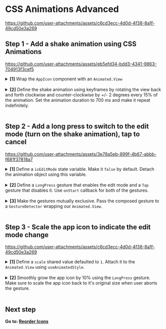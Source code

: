 # CSS Animations Advanced

https://github.com/user-attachments/assets/c6cd3ecc-4d0d-4f38-8a1f-49cd50e3a269

## Step 1 - Add a shake animation using CSS Animations

https://github.com/user-attachments/assets/eb5efd34-bdd3-4341-9863-704913f3cef5

<details>
<summary>
  <b>[1]</b> Wrap the <code>AppIcon</code> component with an <code>Animated.View</code>
</summary>

<br/>

Make sure the <code>Animated</code> is imported from <code>react-native-reanimated</code>.

```jsx
import Animated from "react-native-reanimated";

<Animated.View>
  <AppIcon app={apps[0]} />
</Animated.View>;
```

</details>
<br />

<details>
<summary>
  <b>[2]</b> Define the shake animation using keyframes by rotating the view back and forth clockwise and counter-clockwise by +/- 2 degrees every 15% of the animation. Set the animation duration to 700 ms and make it repeat indefinitely.
</summary>

<br/>

If you want, you can define the animation object outside of the component.

```jsx
const shake: CSSAnimationKeyframes = {
  from: {
    transform: [{ rotateZ: "2deg" }],
  },
  "15%": {
    transform: [{ rotateZ: "-2deg" }],
  },
  "30%": {
    transform: [{ rotateZ: "2deg" }],
  },
  "45%": {
    transform: [{ rotateZ: "-2deg" }],
  },
  "60%": {
    transform: [{ rotateZ: "2deg" }],
  },
  "75%": {
    transform: [{ rotateZ: "-2deg" }],
  },
  to: {
    transform: [{ rotateZ: "2deg" }],
  },
};

<Animated.View
  style={{
    animationName: shake,
    animationDuration: 700,
    animationIterationCount: "infinite",
  }}
>
  <AppIcon app={apps[0]} />
</Animated.View>;
```

</details>
<br />

## Step 2 - Add a long press to switch to the edit mode (turn on the shake animation), tap to cancel

https://github.com/user-attachments/assets/3e78a5eb-899f-4b67-abbb-f681f37818a7

<details>
<summary>
  <b>[1]</b> Define a <code>isEditMode</code> state variable. Make it <code>false</code> by default. Detach the animation object using this variable. 
</summary>

<br/>

```jsx
const [isEditMode, setEditMode] = useState(false);

<Animated.View
  style={[
    isEditMode && {
      animationName: shake,
      animationDuration: 700,
      animationIterationCount: "infinite",
    },
  ]}
>
```

</details>
<br />

<details>
<summary>
  <b>[2]</b> Define a <code>LongPress</code> gesture that enables the edit mode and a <code>Tap</code> gesture that disables it. Use  <code>onStart</code> callback for both of the gestures.
</summary>

<br/>

```jsx
const [isEditMode, setEditMode] = useState(false);

const longPress = Gesture.LongPress().onStart(() => {
  runOnJS(setEditMode)(true);
});

const tap = Gesture.Tap().onStart(() => {
  runOnJS(setEditMode)(false);
});
```

</details>
<br />

<details>
<summary>
  <b>[3]</b> Make the gestures mutually exclusive. Pass the composed gesture to a <code>GestureDetector</code> wrapping our <code>Animated.View</code>.
</summary>

<br/>

```jsx
const composed = Gesture.Exclusive(longPress, tap);

<GestureDetector gesture={composed}>
  <Animated.View>{/* */}</Animated.View>
</GestureDetector>;
```

</details>
<br />

## Step 3 - Scale the app icon to indicate the edit mode change

https://github.com/user-attachments/assets/c6cd3ecc-4d0d-4f38-8a1f-49cd50e3a269

<details>
<summary>
  <b>[1]</b> Define a <code>scale</code> shared value defaulted to <code>1</code>. Attach it to the <code>Animated.View</code> using <code>useAnimatedStyle</code>.
</summary>

<br/>

```jsx
import { useSharedValue } from "react-native-reanimated";

const scale = useSharedValue(1);

const animatedStyle = useAnimatedStyle(() => {
  return {
    transform: [{ scale: scale.value }],
  };
});

<Animated.View
  style={[
    isEditMode &&
      {
        /* ... */
      },
    animatedStyle,
  ]}
>
  {/* */}
</Animated.View>;
```

</details>
<br />

<details>
<summary>
  <b>[2]</b> Smoothly grow the app icon by 10% using the <code>LongPress</code> gesture. Make sure to scale the app icon back to it's original size when user aborts the gesture.
</summary>

<br/>

```jsx
const longPress = Gesture.LongPress()
  .onBegin(() => {
    scale.value = withTiming(1.1, { duration: 500 });
  })
  .onStart(() => {
    scale.value = withTiming(1, { duration: 150 }, (finished) => {
      if (finished) {
        runOnJS(setEditMode)(true);
      }
    });
  })
  .onFinalize(() => {
    scale.value = withTiming(1, { duration: 150 });
  });
```

</details>
<br />

## Next step

**Go to: [Reorder Icons](../ReorderIcons/)**
